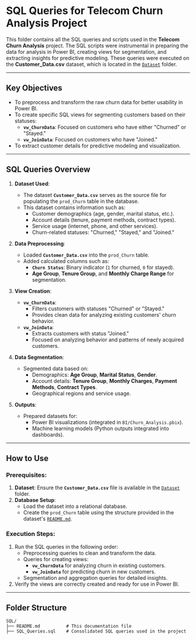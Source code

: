 # SQL Queries for Telecom Churn Analysis Project

This folder contains all the SQL queries and scripts used in the **Telecom Churn Analysis** project. The SQL scripts were instrumental in preparing the data for analysis in Power BI, creating views for segmentation, and extracting insights for predictive modeling. These queries were executed on the **Customer_Data.csv** dataset, which is located in the [`Dataset`](../Dataset) folder.

---

## **Key Objectives**
- To preprocess and transform the raw churn data for better usability in Power BI.
- To create specific SQL views for segmenting customers based on their statuses:
  - **`vw_ChurnData`**: Focused on customers who have either "Churned" or "Stayed."
  - **`vw_JoinData`**: Focused on customers who have "Joined."
- To extract customer details for predictive modeling and visualization.

---

## **SQL Queries Overview**
1. **Dataset Used**:
   - The dataset **`Customer_Data.csv`** serves as the source file for populating the `prod_Churn` table in the database.
   - This dataset contains information such as:
     - Customer demographics (age, gender, marital status, etc.).
     - Account details (tenure, payment methods, contract types).
     - Service usage (internet, phone, and other services).
     - Churn-related statuses: "Churned," "Stayed," and "Joined."

2. **Data Preprocessing**:
   - Loaded **`Customer_Data.csv`** into the `prod_Churn` table.
   - Added calculated columns such as:
     - **`Churn Status`**: Binary indicator (`1` for churned, `0` for stayed).
     - **Age Group**, **Tenure Group**, and **Monthly Charge Range** for segmentation.

3. **View Creation**:
   - **`vw_ChurnData`**:
     - Filters customers with statuses "Churned" or "Stayed."
     - Provides clean data for analyzing existing customers' churn behavior.
   - **`vw_JoinData`**:
     - Extracts customers with status "Joined."
     - Focused on analyzing behavior and patterns of newly acquired customers.

4. **Data Segmentation**:
   - Segmented data based on:
     - Demographics: **Age Group**, **Marital Status**, **Gender**.
     - Account details: **Tenure Group**, **Monthly Charges**, **Payment Methods**, **Contract Types**.
     - Geographical regions and service usage.

5. **Outputs**:
   - Prepared datasets for:
     - Power BI visualizations (integrated in `BI/Churn_Analysis.pbix`).
     - Machine learning models (Python outputs integrated into dashboards).

---

## **How to Use**

### Prerequisites:
1. **Dataset**: Ensure the **`Customer_Data.csv`** file is available in the [`Dataset`](../Dataset) folder.
2. **Database Setup**:
   - Load the dataset into a relational database.
   - Create the `prod_Churn` table using the structure provided in the dataset's [`README.md`](../Dataset/README.md).

### Execution Steps:
1. Run the SQL queries in the following order:
   - Preprocessing queries to clean and transform the data.
   - Queries for creating views:
     - **`vw_ChurnData`** for analyzing churn in existing customers.
     - **`vw_JoinData`** for predicting churn in new customers.
   - Segmentation and aggregation queries for detailed insights.
2. Verify the views are correctly created and ready for use in Power BI.

---

## **Folder Structure**

```plaintext
SQL/
├── README.md          # This documentation file
├── SQL_Queries.sql    # Consolidated SQL queries used in the project
